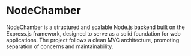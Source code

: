 # NodeChamber
NodeChamber is a structured and scalable Node.js backend built on the Express.js framework, designed to serve as a solid foundation for web applications. The project follows a clean MVC architecture, promoting separation of concerns and maintainability.
